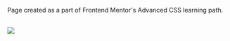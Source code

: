 <p>Page created as a part of Frontend Mentor's Advanced CSS learning path.</p>
<br>
<img src="https://github.com/user-attachments/assets/69c51acb-b013-4691-8420-bc6fbcb58fb0" />
